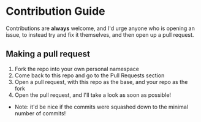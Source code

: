 # Contribution Guide

Contributions are **always** welcome, and I'd urge anyone who is opening an issue, to instead try and fix it themselves, and then open up a pull request.

## Making a pull request

1. Fork the repo into your own personal namespace
1. Come back to this repo and go to the Pull Requests section
1. Open a pull request, with this repo as the base, and your repo as the fork
1. Open the pull request, and I'll take a look as soon as possible!
 - Note: it'd be nice if the commits were squashed down to the minimal number of commits!
